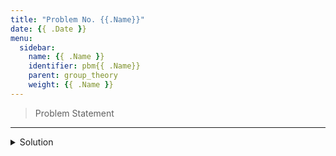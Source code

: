 ```yaml
---
title: "Problem No. {{.Name}}"
date: {{ .Date }}
menu:
  sidebar:
    name: {{ .Name }}
    identifier: pbm{{ .Name}}
    parent: group_theory
    weight: {{ .Name }}
---
```



> Problem Statement

---


<details>
  <summary> Solution </summary>
 
</details>
